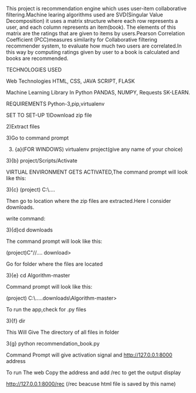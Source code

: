 
This project is recommendation engine which uses user-item collaborative filtering.Machine learing algorithms used are SVD(Singular Value Decomposition) it uses a matrix structure where each row represents a user, and each column represents an item(book). The elements of this matrix are the ratings that are given to items by users.Pearson Correlation Coefficient (PCC)measures similarity for Collaborative filtering recommender system, to evaluate how much two users are correlated.In this way by computing ratings given by user to a book is calculated and books are recommended.


TECHNOLOGIES USED

Web Technologies
HTML,
CSS,
JAVA SCRIPT,
FLASK



Machine Learning Library In Python
PANDAS,
NUMPY,
Requests
SK-LEARN.

REQUIREMENTS
Python-3,pip,virtualenv

SET TO SET-UP
1)Download zip file 

2)Extract files  

3)Go to command prompt  

3) {a}(FOR WINDOWS) virtualenv project(give any name of your choice)

3){b} project/Scripts/Activate

VIRTUAL ENVIRONMENT GETS ACTIVATED,The command prompt will look like this:

3){c} (project) C:\\....

Then go to location where the zip files are extracted.Here I consider downloads.

write command:


3){d}cd downloads


The command prompt will look like this:

(project)C"//.... download>

Go for folder where the files are located

3){e} cd Algorithm-master

Command prompt will look like this:

(project) C:\\.....downloads\Algorithm-master>

To run the app,check for .py files 

3){f} dir 

This Will Give The directory of all files in folder

3{g} python recommendation_book.py 

Command Prompt will give activation signal and http://127.0.0.1:8000 address 

To run The web Copy the address and add /rec to get the output display

http://127.0.0.1:8000/rec    (/rec beacuse html file is saved by this name)







 






